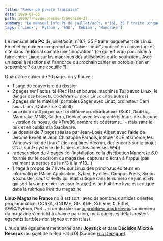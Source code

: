 ```yaml
---
title: "Revue de presse francaise"
date: 1999-07-05
path: 1999/7/revue-presse-francaise-37
summary: "Le mensuel Info PC de juillet/août, n°161, 35 F traite longuement de Linux."
tags: ['Linux', 'Python', 'GNU', 'Debian', 'Mandrake']
---
```


<P>Le mensuel <B>Info PC</B> de juillet/août, n°161, 35 F traite longuement de
Linux. En effet ce numéro comprend un "Cahier Linux" annoncé en
couverture et cité dans l'éditorial comme une "innovation" (ce qui est
vrai) pour aider à faire entrer Linux sur les machines des utilisateurs
qui le souhaitent. Avec un appel à réactions et l'annonce du prochain
cahier en octobre (rien en septembre ? ou une coquille ?).</P>

<P>Quant à ce cahier de 20 pages on y trouve :</P>

<UL>

<LI>1 page de couverture du dossier
<LI>2 pages sur l'actualité (Red Hat en bourse, machines Tulip avec Linux,
le danger des brevets, CodeWarrior pour Linux entre autres)
<LI>2 pages sur le matériel (portables Sager avec Linux, ordinateur Carri
sous Linux, Qube 2 de Cobalt)
<LI>un article de 3 pages sur les différentes distributions (SuSE, RedHat,
Mandrake, MNIS, Caldera, Debian) avec les caractéristiques de chacune -
version du noyau, de XFrre86, nombre de cédéroms... - mais sans le prix
et en oubliant la Slackware.
<LI>un dossier de 7 pages réalisé par Jean-Louis Albert avec l'aide de
Jérôme Benoit et Jean Christophe Paradis, intitulé "KDE et Gnome, les
Windows-like de Linux" (des captures d'écran, des encarts sur le projet
GNU, sur le système de fichiers et des adresses Web)
<LI>la description de 4 pages de l'installation de la distribution
Mandrake 6.0 fournie sur le cédérom du magazine, captures d'écran à
l'appui (pas vraiment superbes de la n°3 à la n°13...)
<LI>1 page à propos de 7 livres sur Linux des principaux éditeurs en
informatique (Micro Application, Sybex, Eyrolles, Campus Press, Simon &amp;
Schuster, sauf O'Reilly qui était critiqué dans le numéro de juin et ENI
qui sort là son premier livre sur le sujet) et un huitième livre
est critiqué dans la rubrique livre du magazine
</UL>

<P>
<B>Linux Magazine France</B> no 8 est sorti, avec de nombreux
articles orientés programmation: CORBA, GNOME, Gtk, KDE,
Scheme, C, Eiffel, SWIG/Python, Perl... et un dossier sur <A HREF="http://www.freepatents.org/">le problème des brevets</A>.
Le contenu du magazine s'enrichit à chaque parution, mais quelques
détails restent agaçants (articles non signés et non relus).
</P>

<P>
Linux a été également mentionné dans <B>Joystick</B> et dans
<B>Décision Micro &amp; Réseaux</B> (au sujet de la Red Hat 6.0)
[Source <A HREF="mailto:Eric.Depagne@obspm.fr">Eric Depagne</A>].
</P>


